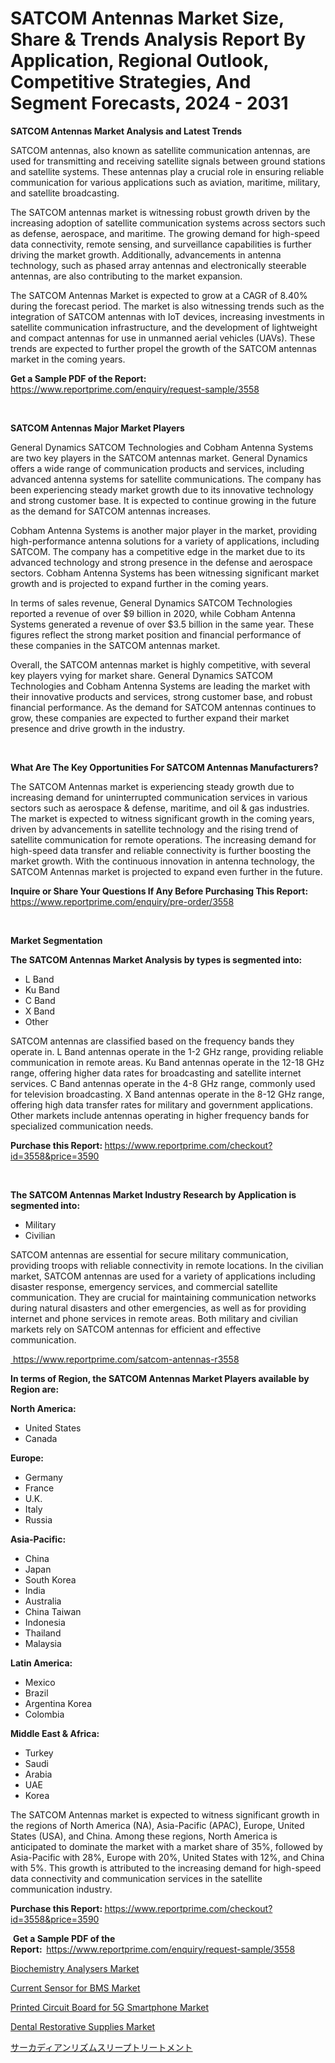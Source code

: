 <p><h1>SATCOM Antennas Market Size, Share & Trends Analysis Report By Application, Regional Outlook, Competitive Strategies, And Segment Forecasts, 2024 - 2031</h1></p><p><strong>SATCOM Antennas Market Analysis and Latest Trends</strong></p>
<p><p>SATCOM antennas, also known as satellite communication antennas, are used for transmitting and receiving satellite signals between ground stations and satellite systems. These antennas play a crucial role in ensuring reliable communication for various applications such as aviation, maritime, military, and satellite broadcasting.</p><p>The SATCOM antennas market is witnessing robust growth driven by the increasing adoption of satellite communication systems across sectors such as defense, aerospace, and maritime. The growing demand for high-speed data connectivity, remote sensing, and surveillance capabilities is further driving the market growth. Additionally, advancements in antenna technology, such as phased array antennas and electronically steerable antennas, are also contributing to the market expansion.</p><p>The SATCOM Antennas Market is expected to grow at a CAGR of 8.40% during the forecast period. The market is also witnessing trends such as the integration of SATCOM antennas with IoT devices, increasing investments in satellite communication infrastructure, and the development of lightweight and compact antennas for use in unmanned aerial vehicles (UAVs). These trends are expected to further propel the growth of the SATCOM antennas market in the coming years.</p></p>
<p><strong>Get a Sample PDF of the Report:&nbsp;</strong> <a href="https://www.reportprime.com/enquiry/request-sample/3558">https://www.reportprime.com/enquiry/request-sample/3558</a></p>
<p>&nbsp;</p>
<p><strong>SATCOM Antennas Major Market Players</strong></p>
<p><p>General Dynamics SATCOM Technologies and Cobham Antenna Systems are two key players in the SATCOM antennas market. General Dynamics offers a wide range of communication products and services, including advanced antenna systems for satellite communications. The company has been experiencing steady market growth due to its innovative technology and strong customer base. It is expected to continue growing in the future as the demand for SATCOM antennas increases.</p><p>Cobham Antenna Systems is another major player in the market, providing high-performance antenna solutions for a variety of applications, including SATCOM. The company has a competitive edge in the market due to its advanced technology and strong presence in the defense and aerospace sectors. Cobham Antenna Systems has been witnessing significant market growth and is projected to expand further in the coming years.</p><p>In terms of sales revenue, General Dynamics SATCOM Technologies reported a revenue of over $9 billion in 2020, while Cobham Antenna Systems generated a revenue of over $3.5 billion in the same year. These figures reflect the strong market position and financial performance of these companies in the SATCOM antennas market.</p><p>Overall, the SATCOM antennas market is highly competitive, with several key players vying for market share. General Dynamics SATCOM Technologies and Cobham Antenna Systems are leading the market with their innovative products and services, strong customer base, and robust financial performance. As the demand for SATCOM antennas continues to grow, these companies are expected to further expand their market presence and drive growth in the industry.</p></p>
<p>&nbsp;</p>
<p><strong>What Are The Key Opportunities For SATCOM Antennas Manufacturers?</strong></p>
<p><p>The SATCOM Antennas market is experiencing steady growth due to increasing demand for uninterrupted communication services in various sectors such as aerospace & defense, maritime, and oil & gas industries. The market is expected to witness significant growth in the coming years, driven by advancements in satellite technology and the rising trend of satellite communication for remote operations. The increasing demand for high-speed data transfer and reliable connectivity is further boosting the market growth. With the continuous innovation in antenna technology, the SATCOM Antennas market is projected to expand even further in the future.</p></p>
<p><strong>Inquire or Share Your Questions If Any Before Purchasing This Report:</strong> <a href="https://www.reportprime.com/enquiry/pre-order/3558">https://www.reportprime.com/enquiry/pre-order/3558</a></p>
<p>&nbsp;</p>
<p><strong>Market Segmentation</strong></p>
<p><strong>The SATCOM Antennas Market Analysis by types is segmented into:</strong></p>
<p><ul><li>L Band</li><li>Ku Band</li><li>C Band</li><li>X Band</li><li>Other</li></ul></p>
<p><p>SATCOM antennas are classified based on the frequency bands they operate in. L Band antennas operate in the 1-2 GHz range, providing reliable communication in remote areas. Ku Band antennas operate in the 12-18 GHz range, offering higher data rates for broadcasting and satellite internet services. C Band antennas operate in the 4-8 GHz range, commonly used for television broadcasting. X Band antennas operate in the 8-12 GHz range, offering high data transfer rates for military and government applications. Other markets include antennas operating in higher frequency bands for specialized communication needs.</p></p>
<p><strong>Purchase this Report:&nbsp;</strong><a href="https://www.reportprime.com/checkout?id=3558&price=3590">https://www.reportprime.com/checkout?id=3558&price=3590</a></p>
<p>&nbsp;</p>
<p><strong>The SATCOM Antennas Market Industry Research by Application is segmented into:</strong></p>
<p><ul><li>Military</li><li>Civilian</li></ul></p>
<p><p>SATCOM antennas are essential for secure military communication, providing troops with reliable connectivity in remote locations. In the civilian market, SATCOM antennas are used for a variety of applications including disaster response, emergency services, and commercial satellite communication. They are crucial for maintaining communication networks during natural disasters and other emergencies, as well as for providing internet and phone services in remote areas. Both military and civilian markets rely on SATCOM antennas for efficient and effective communication.</p></p>
<p><a href="https://www.reportprime.com/satcom-antennas-r3558">&nbsp;https://www.reportprime.com/satcom-antennas-r3558</a></p>
<p><strong>In terms of Region, the SATCOM Antennas Market Players available by Region are:</strong></p>
<p>
    <p> <strong> North America: </strong>
        <ul>
            <li>United States</li>
            <li>Canada</li>
        </ul>
        </p> 
    <p> <strong> Europe: </strong>
        <ul>
            <li>Germany</li>
            <li>France</li>
            <li>U.K.</li>
            <li>Italy</li>
            <li>Russia</li>
        </ul>
        </p> 
    <p> <strong> Asia-Pacific: </strong>
        <ul>
            <li>China</li>
            <li>Japan</li>
            <li>South Korea</li>
            <li>India</li>
            <li>Australia</li>
            <li>China Taiwan</li>
            <li>Indonesia</li>
            <li>Thailand</li>
            <li>Malaysia</li>
        </ul>
        </p> 
    <p> <strong> Latin America: </strong>
        <ul>
            <li>Mexico</li>
            <li>Brazil</li>
            <li>Argentina Korea</li>
            <li>Colombia</li>
        </ul>
        </p> 
    <p> <strong> Middle East & Africa: </strong>
        <ul>
            <li>Turkey</li>
            <li>Saudi</li>
            <li>Arabia</li>
            <li>UAE</li>
            <li>Korea</li>
        </ul>
    </p>
    </p>
<p><p>The SATCOM Antennas market is expected to witness significant growth in the regions of North America (NA), Asia-Pacific (APAC), Europe, United States (USA), and China. Among these regions, North America is anticipated to dominate the market with a market share of 35%, followed by Asia-Pacific with 28%, Europe with 20%, United States with 12%, and China with 5%. This growth is attributed to the increasing demand for high-speed data connectivity and communication services in the satellite communication industry.</p></p>
<p><strong>Purchase this Report: </strong><a href="https://www.reportprime.com/checkout?id=3558&price=3590">https://www.reportprime.com/checkout?id=3558&price=3590</a></p>
<p>&nbsp;<strong>Get a Sample PDF of the Report:&nbsp;&nbsp;</strong><a href="https://www.reportprime.com/enquiry/request-sample/3558">https://www.reportprime.com/enquiry/request-sample/3558</a></p>
<p><strong></strong></p>
<p><p><a href="https://medium.com/@yvonnecrona/biochemistry-analysers-market-trends-focusing-on-biochemistry-analysers-market-insight-and-116fa4bb6658">Biochemistry Analysers Market</a></p><p><a href="https://github.com/ajohirul8010/Market-Research-Report-List-1/blob/main/current-sensor-for-bms-market.md">Current Sensor for BMS Market</a></p><p><a href="https://github.com/goodweq44/Market-Research-Report-List-1/blob/main/printed-circuit-board-for-5g-smartphone-market.md">Printed Circuit Board for 5G Smartphone Market</a></p><p><a href="https://medium.com/@sagorhossaincs33_80453/global-dental-restorative-supplies-market-sector-types-applications-market-player-strategies-c739dbb38bad">Dental Restorative Supplies Market</a></p><p><a href="https://github.com/leigh4852023/Market-Research-Report-List-3/blob/main/191128983444.md">サーカディアンリズムスリープトリートメント</a></p></p>